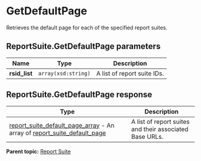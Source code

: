 # GetDefaultPage

Retrieves the default page for each of the specified report suites.

## ReportSuite.GetDefaultPage parameters

|Name|Type|Description|
|----|----|-----------|
| **rsid_list** | `array(xsd:string)` |A list of report suite IDs.|

## ReportSuite.GetDefaultPage response

|Type|Description|
|----|-----------|
|  [report_suite_default_page_array](../../data_types/r_report_suite_default_page_array.md#) - An array of [report_suite_default_page](../../data_types/r_report_suite_default_page.md#) |A list of report suites and their associated Base URLs.|

**Parent topic:** [Report Suite](../../methods/report_suite/r_methods_reportsuite.md)

